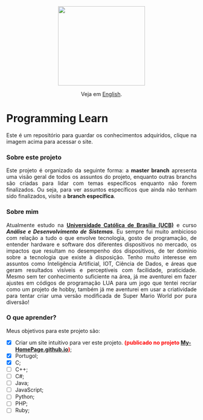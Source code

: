 <div align="center">
  <a href="#" target="_blank"><img src="https://freepngimg.com/download/www/13-2-www-png-images.png" style="max-width: 100%;" width="230" height="210"></a>

  Veja em <a href="https://github.com/KevinyTeixeira/Programming-learn/blob/master/README.md">English</a>.
</div>

# Programming Learn
<p align="justify">Este é um repositório para guardar os conhecimentos adquiridos, clique na imagem acima para acessar o site.</p>

### Sobre este projeto

<p align="justify">Este projeto é organizado da seguinte forma: a <b>master branch</b> apresenta uma visão geral de todos os assuntos do projeto, enquanto outras branchs são criadas para lidar com temas específicos enquanto não forem finalizados. Ou seja, para ver assuntos específicos que ainda não tenham sido finalizados, visite a <b>branch específica</b>.</p>

### Sobre mim

<p align="justify">Atualmente estudo na <b><a href="https://ucb.catolica.edu.br/portal/">Universidade Católica de Brasília (UCB)</a></b> e curso <b><i>Análise e Desenvolvimento de Sistemas</i></b>. Eu sempre fui muito ambicioso com relação a tudo o que envolve tecnologia, gosto de programação, de entender hardware e software dos diferentes dispositivos no mercado, os impactos que resultam no desempenho dos dispositivos, de ter domínio sobre a tecnologia que existe à disposição. Tenho muito interesse em assuntos como Inteligência Artificial, IOT, Ciência de Dados, e áreas que geram resultados visíveis e perceptíveis com facilidade, praticidade. Mesmo sem ter conhecimento suficiente na área, já me aventurei em fazer ajustes em códigos de programação LUA para um jogo que tentei recriar como um projeto de hobby, também já me aventurei em usar a criatividade para tentar criar uma versão modificada de Super Mario World por pura diversão!</p>

### O que aprender?
<p align="justify">Meus objetivos para este projeto são:</p>

- [x]	Criar um site intuitivo para ver este projeto. <b style="color:red">(publicado no projeto <a href="https://github.com/KevinyTeixeira/My-HomePage.github.io">My-HomePage.github.io</a>)</b>;
- [x]	Portugol;
- [x]	C;
- [ ]	C++;
- [ ]	C#;
- [ ]	Java;
- [ ]	JavaScript;
- [ ]	Python;
- [ ]	PHP;
- [ ]	Ruby;
